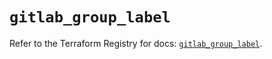 # `gitlab_group_label`

Refer to the Terraform Registry for docs: [`gitlab_group_label`](https://registry.terraform.io/providers/gitlabhq/gitlab/18.4.1/docs/resources/group_label).
